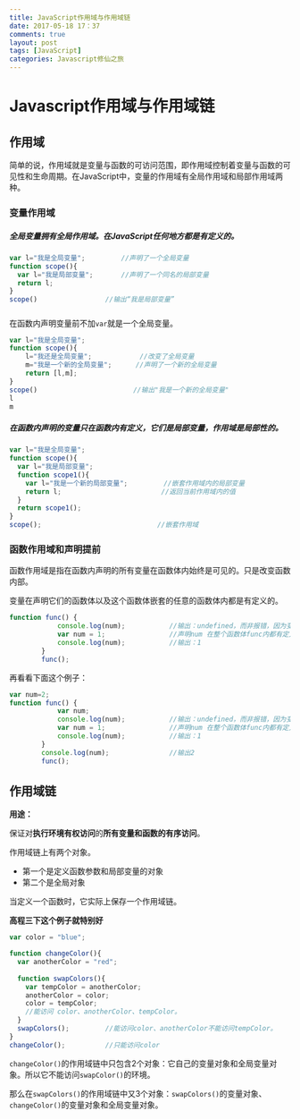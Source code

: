 ```yaml
---
title: JavaScript作用域与作用域链
date: 2017-05-18 17：37
comments: true
layout: post
tags: [JavaScript]
categories: Javascript修仙之旅
---
```


# Javascript作用域与作用域链

## 作用域

简单的说，作用域就是变量与函数的可访问范围，即作用域控制着变量与函数的可见性和生命周期。在JavaScript中，变量的作用域有全局作用域和局部作用域两种。

### 变量作用域

##### 全局变量拥有全局作用域。在JavaScript任何地方都是有定义的。

```javascript
var l="我是全局变量";			//声明了一个全局变量
function scope(){		
  var l="我是局部变量";		//声明了一个同名的局部变量
  return l;
}
scope()					//输出“我是局部变量”
```

##### <!--more -->

在函数内声明变量前不加`var`就是一个全局变量。

```javascript
var l="我是全局变量";
function scope(){
 	l="我还是全局变量";			//改变了全局变量
	m="我是一个新的全局变量";	  	 //声明了一个新的全局变量
	return [l,m];
}
scope()						   //输出"我是一个新的全局变量"
l
m
```

##### 在函数内声明的变量只在函数内有定义，它们是局部变量，作用域是局部性的。

```javascript
var l="我是全局变量";
function scope(){
  var l="我是局部变量";
  function scope1(){
    var l="我是一个新的局部变量";			//嵌套作用域内的局部变量
    return l;						  //返回当前作用域内的值
  }
  return scope1();
}
scope();							 //嵌套作用域

```

### 函数作用域和声明提前

函数作用域是指在函数内声明的所有变量在函数体内始终是可见的。只是改变函数内部。

变量在声明它们的函数体以及这个函数体嵌套的任意的函数体内都是有定义的。

```javascript
function func() {
            console.log(num);           //输出：undefined，而非报错，因为变量num在整个函数体内都是有定义的
            var num = 1;                //声明num 在整个函数体func内都有定义
            console.log(num);           //输出：1
        }
        func();
```

再看看下面这个例子：

```javascript
var num=2;
function func() {
            var num;
            console.log(num);           //输出：undefined，而非报错，因为变量num在整个函数体内都是有定义的
            var num = 1;                //声明num 在整个函数体func内都有定义
            console.log(num);           //输出：1
        }
        console.log(num);				//输出2
        func();
```

## 作用域链

**用途：**

保证对**执行环境有权访问**的**所有变量和函数的有序访问**。

作用域链上有两个对象。

- 第一个是定义函数参数和局部变量的对象
- 第二个是全局对象

当定义一个函数时，它实际上保存一个作用域链。

**高程三下这个例子就特别好**

```javascript
var color = "blue";

function changeColor(){
  var anotherColor = "red";
  
  function swapColors(){
    var tempColor = anotherColor;
    anotherColor = color;
    color = tempColor;
    //能访问 color、anotherColor、tempColor。
  }
  swapColors();			//能访问color、anotherColor不能访问tempColor。
}
changeColor();			//只能访问color
```

`changeColor()`的作用域链中只包含2个对象：它自己的变量对象和全局变量对象。所以它不能访问`swapColor()`的环境。

那么在`swapColors()`的作用域链中又3个对象：`swapColors()`的变量对象、`changeColor()`的变量对象和全局变量对象。